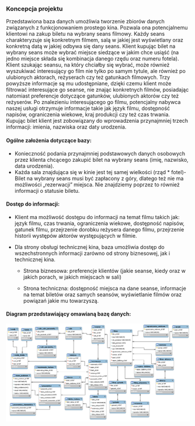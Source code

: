 ### Koncepcja projektu 

Przedstawiona baza danych umożliwia tworzenie zbiorów danych związanych z funkcjonowaniem prostego kina. Pozwala ona potencjalnemu klientowi na zakup biletu na wybrany seans filmowy. Każdy seans charakteryzuje się konkretnym filmem, salą w jakiej jest wyświetlany oraz konkretną datą w jakiej odbywa się dany seans. Klient kupując bilet na wybrany seans może wybrać miejsce siedzące w jakim chce usiąść (na jedno miejsce składa się kombinacja danego rzędu oraz numeru fotela). Klient szukając seansu, na który chciałby się wybrać, może również wyszukiwać interesujący go film nie tylko po samym tytule, ale również po ulubionych aktorach, reżyserach czy też gatunkach filmowych. Trzy powyższe informacje są mu udostępniane, dzięki czemu klient może filtrować interesujące go seanse, nie znając konkretnych filmów, posiadając natomiast preferencje dotyczące gatunków, ulubionych aktorów czy też reżyserów. 
Po znalezieniu interesującego go filmu, potencjalny nabywca naszej usługi otrzymuje informacje takie jak język filmu, dostępność napisów, ograniczenia wiekowe, kraj produkcji czy też czas trwania. Kupując bilet klient jest zobowiązany do wprowadzenia przynajmniej trzech informacji: imienia, nazwiska oraz daty urodzenia.


#### Ogólne założenia dotyczące bazy:

-  Konieczność podania przynajmniej podstawowych danych osobowych przez klienta chcącego zakupić bilet na wybrany seans (imię, nazwisko, data urodzenia).
-  Każda sala znajdująca się w kinie jest tej samej wielkości (rząd * fotel)-  Bilet na wybrany seans musi być zapłacony z góry, dlatego też nie ma możliwości „rezerwacji” miejsca. Nie znajdziemy poprzez to również informacji o statusie biletu.

#### Dostęp do informacji:

-  Klient ma możliwość dostępu do informacji na temat filmu takich jak: język filmu, czas trwania, ograniczenia wiekowe, dostępność napisów, gatunek filmu, przejrzenie dorobku reżysera danego filmu, przejrzenie historii występów aktorów występujących w filmie.
-  Dla strony obsługi technicznej kina, baza umożliwia dostęp do wszechstronnych informacji zarówno od strony biznesowej, jak i technicznej kina.

    - Strona biznesowa: preferencje klientów (jakie seanse, kiedy oraz w jakich   porach, w jakich miejscach w sali)

    - Strona techniczna: dostępność miejsca na dane seanse, informacje na temat biletów oraz samych seansów, wyświetlanie filmów oraz powiązań jakie mu towarzyszą.

#### Diagram przedstawiający omawianą bazę danych:

![schema_postgres_database](static_files/database_schema.PNG)
